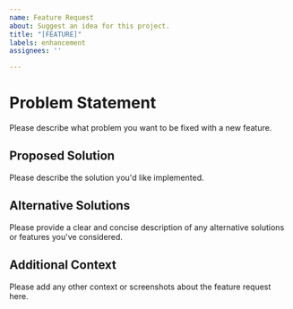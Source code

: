 ```yaml
---
name: Feature Request
about: Suggest an idea for this project.
title: "[FEATURE]"
labels: enhancement
assignees: ''

---
```


# Problem Statement

Please describe what problem you want to be fixed with a new feature.

## Proposed Solution

Please describe the solution you'd like implemented.

## Alternative Solutions

Please provide a clear and concise description of any alternative solutions or features you've considered.

## Additional Context

Please add any other context or screenshots about the feature request here.
